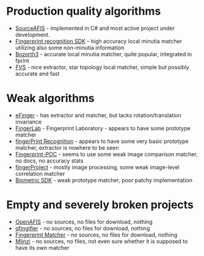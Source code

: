 # Production quality algorithms #

  * [SourceAFIS](http://sourceforge.net/projects/sourceafis) - implemented in C# and most active project under development.
  * [Fingerprint recognition SDK](http://sourceforge.net/projects/fingerprintreco/) - high accuracy local minutia matcher utilizing also some non-minutia information
  * [Bozorth3](http://fingerprint.nist.gov/NBIS/index.html) - accurate local minutia matcher, quite popular, integrated in fprint
  * [FVS](http://fvs.sourceforge.net/) - nice extractor, star topology local matcher, simple but possibly accurate and fast


# Weak algorithms #

  * [eFinger](http://sourceforge.net/projects/efinger/) - has extractor and matcher, but lacks rotation/translation invariance
  * [FingerLab](http://sourceforge.net/projects/fingerlab/) - Fingerprint Laboratory - appears to have some prototype matcher
  * [fingerPrint Recognition](http://sourceforge.net/projects/fingerprint06/) - appears to have some very basic prototype matcher, extractor is nowhere to be seen
  * [Fingerprint-POC](http://sourceforge.net/projects/fpoc/) - seems to use some weak image comparison matcher, no docs, no accuracy stats
  * [fingerProject](http://sourceforge.net/projects/fingerproject/) - mostly image processing, some weak image-level correlation matcher
  * [Biometric SDK](http://sourceforge.net/projects/biometricsdk/) - weak prototype matcher, poor patchy implementation

# Empty and severely broken projects #

  * [OpenAFIS](http://sourceforge.net/projects/openafis/) - no sources, no files for download, nothing
  * [qfingifier](http://sourceforge.net/projects/qfingifier/) - no sources, no files for download, nothing
  * [Fingerprint Matcher](http://sourceforge.net/projects/printmatch/) - no sources, no files for download, nothing
  * [Mlinzi](http://sourceforge.net/projects/mlinzi/) - no sources, no files, not even sure whether it is supposed to have its own matcher